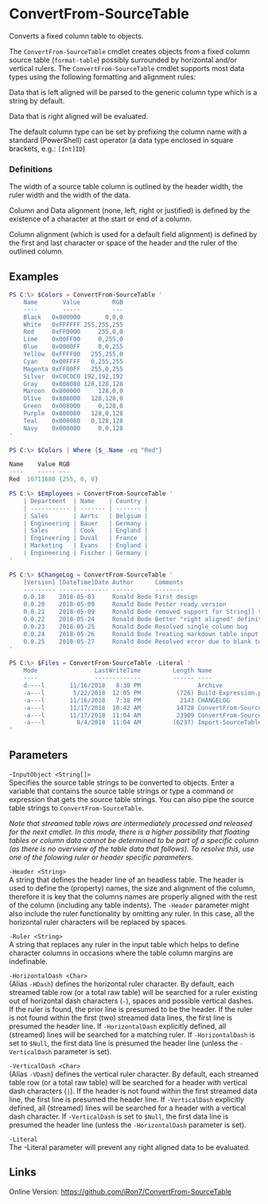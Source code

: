 # ConvertFrom-SourceTable
Converts a fixed column table to objects.

The `ConvertFrom-SourceTable` cmdlet creates objects from a fixed column
source table (`format-table`) possibly surrounded by horizontal and/or
vertical rulers. The `ConvertFrom-SourceTable` cmdlet supports most data
types using the following formatting and alignment rules:

Data that is left aligned will be parsed to the generic column type
which is a string by default.

Data that is right aligned will be evaluated.

The default column type can be set by prefixing the column name with
a standard (PowerShell) cast operator (a data type enclosed in
square brackets, e.g.: `[Int]ID`)

### Definitions
The width of a source table column is outlined by the header width,
the ruler width and the width of the data.

Column and Data alignment (none, left, right or justified) is defined
by the existence of a character at the start or end of a column.

Column alignment (which is used for a default field alignment) is
defined by the first and last character or space of the header and
the ruler of the outlined column.


## Examples

```powershell
PS C:\> $Colors = ConvertFrom-SourceTable '
	Name       Value         RGB
	----       -----         ---
	Black   0x000000       0,0,0
	White   0xFFFFFF 255,255,255
	Red     0xFF0000     255,0,0
	Lime    0x00FF00     0,255,0
	Blue    0x0000FF     0,0,255
	Yellow  0xFFFF00   255,255,0
	Cyan    0x00FFFF   0,255,255
	Magenta 0xFF00FF   255,0,255
	Silver  0xC0C0C0 192,192,192
	Gray    0x808080 128,128,128
	Maroon  0x800000     128,0,0
	Olive   0x808000   128,128,0
	Green   0x008000     0,128,0
	Purple  0x800080   128,0,128
	Teal    0x008080   0,128,128
	Navy    0x000080     0,0,128
'

PS C:\> $Colors | Where {$_.Name -eq "Red"}

Name    Value RGB
----    ----- ---
Red  16711680 {255, 0, 0}
```

```powershell
PS C:\> $Employees = ConvertFrom-SourceTable '
	| Department  | Name    | Country |
	| ----------- | ------- | ------- |
	| Sales       | Aerts   | Belgium |
	| Engineering | Bauer   | Germany |
	| Sales       | Cook    | England |
	| Engineering | Duval   | France  |
	| Marketing   | Evans   | England |
	| Engineering | Fischer | Germany |
'
```

```powershell
PS C:\> $ChangeLog = ConvertFrom-SourceTable '
	[Version] [DateTime]Date Author      Comments
	--------- -------------- ------      --------
	0.0.10    2018-05-03     Ronald Bode First design
	0.0.20    2018-05-09     Ronald Bode Pester ready version
	0.0.21    2018-05-09     Ronald Bode removed support for String[] types
	0.0.22    2018-05-24     Ronald Bode Better "right aligned" definition
	0.0.23    2018-05-25     Ronald Bode Resolved single column bug
	0.0.24    2018-05-26     Ronald Bode Treating markdown table input as an option
	0.0.25    2018-05-27     Ronald Bode Resolved error due to blank top lines
'
```

```powershell
PS C:\> $Files = ConvertFrom-SourceTable -Literal '
	Mode                LastWriteTime         Length Name
	----                -------------         ------ ----
	d----l       11/16/2018   8:30 PM                Archive
	-a---l        5/22/2018  12:05 PM          (726) Build-Expression.ps1
	-a---l       11/16/2018   7:38 PM           2143 CHANGELOG
	-a---l       11/17/2018  10:42 AM          14728 ConvertFrom-SourceTable.ps1
	-a---l       11/17/2018  11:04 AM          23909 ConvertFrom-SourceTable.Tests.ps1
	-a---l         8/4/2018  11:04 AM         (6237) Import-SourceTable.ps1
'
```
## Parameters
-`InputObject <String[]>`  
Specifies the source table strings to be converted to objects.
Enter a variable that contains the source table strings or type a
command or expression that gets the source table strings.
You can also pipe the source table strings to `ConvertFrom-SourceTable`.

*Note that streamed table rows are intermediately processed and
released for the next cmdlet. In this mode, there is a higher
possibility that floating tables or column data cannot be determined
to be part of a specific column (as there is no overview of the table
data that follows). To resolve this, use one of the folowing ruler or
header specific parameters.*

`-Header <String>`  
A string that defines the header line of an headless table. The header
is used to define the (property) names, the size and alignment of the
column, therefore it is key that the columns names are properly aligned
with the rest of the column (including any table indents).
The `-Header` parameter might also include the ruler functionality by
omitting any ruler. In this case, all the horizontal ruler characters
will be replaced by spaces.

`-Ruler <String>`  
A string that replaces any ruler in the input table which helps to
define character columns in occasions where the table column margins
are indefinable.

`-HorizontalDash <Char>`  
(Alias `-HDash`) defines the horizontal ruler character.
By default, each streamed table row (or a total raw table) will be
searched for a ruler existing out of horizontal dash characters (`-`),
spaces and possible vertical dashes. If the ruler is found, the prior
line is presumed to be the header. If the ruler is not found within
the first (two) streamed data lines, the first line is presumed the
header line.
If `-HorizontalDash` explicitly defined, all (streamed) lines will be
searched for a matching ruler.
If `-HorizontalDash` is set to `$Null`, the first data line is presumed
the header line (unless the `-VerticalDash` parameter is set).

`-VerticalDash <Char>`  
(Alias `-VDash`) defines the vertical ruler character.
By default, each streamed table row (or a total raw table) will be
searched for a header with vertical dash characters (`|`). If the
header is not found within the first streamed data line, the first
line is presumed the header line.
If `-VerticalDash` explicitly defined, all (streamed) lines will be
searched for a header with a vertical dash character.
If `-VerticalDash` is set to `$Null`, the first data line is presumed
the header line (unless the `-HorizontalDash` parameter is set).

`-Literal`  
The -Literal parameter will prevent any right aligned data to be evaluated.

## Links
Online Version: https://github.com/iRon7/ConvertFrom-SourceTable
